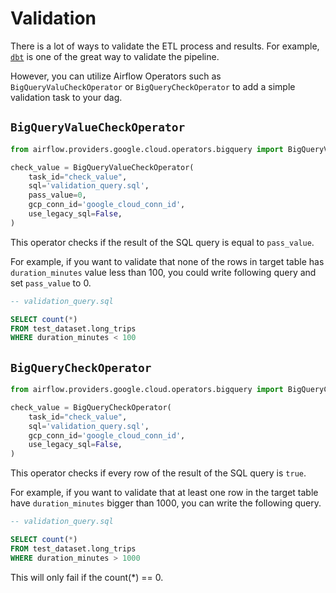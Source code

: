 # Validation

There is a lot of ways to validate the ETL process and results. For example, [`dbt`](https://www.getdbt.com/) is one of the great way to validate the pipeline.

However, you can utilize Airflow Operators such as `BigQueryValuCheckOperator` or `BigQueryCheckOperator` to add a simple validation task to your dag. 

## `BigQueryValueCheckOperator`

```python
from airflow.providers.google.cloud.operators.bigquery import BigQueryValueCheckOperator

check_value = BigQueryValueCheckOperator(
    task_id="check_value",
    sql='validation_query.sql',
    pass_value=0,
    gcp_conn_id='google_cloud_conn_id',
    use_legacy_sql=False,
)
```
This operator checks if the result of the SQL query is equal to `pass_value`. 

For example, if you want to validate that none of the rows in target table has `duration_minutes` value less than 100, 
you could write following query and set `pass_value` to 0. 
```sql
-- validation_query.sql 

SELECT count(*)
FROM test_dataset.long_trips
WHERE duration_minutes < 100
```

## `BigQueryCheckOperator`

```python
from airflow.providers.google.cloud.operators.bigquery import BigQueryCheckOperator

check_value = BigQueryCheckOperator(
    task_id="check_value",
    sql='validation_query.sql',
    gcp_conn_id='google_cloud_conn_id',
    use_legacy_sql=False,
)
```
This operator checks if every row of the result of the SQL query is `true`. 

For example, if you want to validate that at least one row in the target table have `duration_minutes` bigger than 1000,
you can write the following query. 
```sql
-- validation_query.sql 

SELECT count(*)
FROM test_dataset.long_trips
WHERE duration_minutes > 1000
```
This will only fail if the count(*) == 0. 